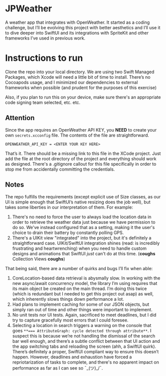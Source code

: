 # JPWeather
 A weather app that integrates with OpenWeather. It started as a coding challenge, but I’ll be evolving this project with better aesthetics and I’ll use it to dive deeper into SwiftUI and its integrations with SpriteKit and other frameworks I’ve used in previous work. 

# Instructions to run
Clone the repo into your local directory. We are using two Swift Managed Packages, which Xcode will need a little bit of time to install. There’s no Cocoapods usage, and I minimized our dependencies to external frameworks when possible (and prudent for the purposes of this exercise)

Also, if you plan to run this on your device, make sure there's an appropriate code signing team selected, etc. etc. 

## Attention
Since the app requires an OpenWeather API KEY, you **NEED** to create your own `secrets.xcconfig` file. The contents of the file are straightforward. 

```
OPENWEATHER_API_KEY = <ENTER YOUR KEY HERE>
```

That’s it. There should be a missing link to this file in the XCode project. Just add the file at the root directory of the project and everything should work as designed. There's a .gitignore callout for this file specifically in order to stop me from accidentally committing the credentials. 

## Notes
The repo fulfills the requirements (except explicit use of Size classes, as our UI is simple enough that SwiftUI’s native resizing does the job well), but takes some liberties in our interpretation of them. For example:
1) There's no need to force the user to always load the location data in order to retrieve the weather data just because we have permission to do so. We've instead configured that as a setting, making it the user's choice to drain their battery by constantly polling GPS.
2) There's a UIKit view "integrated" into the project, but it's definitely a straightforward case. UIKit/SwiftUI integration shines (read: is incredibly frustrating and heartwrenching) when you need to handle custom designs and animations that SwiftUI *just* can't do at this time. (**coughs** Collection Views **coughs**)


That being said, there are a number of quirks and bugs I’ll fix when able: 

1) CoreLocation-based data retrieval is abysmally slow. In working with the new async/await concurrency model, the library I’m using requires that its main object be created on the main thread. I’m doing this twice (which is redundant but I needed to get this project out asap) as well, which inherently slows things down performance a lot. 
2) Had plans to implement caching for some of our JSON objects, but simply ran out of time and other things were important to implement. 
3) No unit tests nor UI tests. Again, sacrificed to meet deadlines, but I did try to capture gracefully most errors that I could foresee. 
4) Selecting a location in search triggers a warning on the console that goes `**=== AttributeGraph: cycle detected through attribute**`. I suspect this is because we’re not handling the dismissal of the search bar well enough, and there’s a subtle conflict between that UI action and the app switching tabs and reloading the screen (ahh, a SwiftUI quirk). There’s definitely a proper, SwiftUI compliant way to ensure this doesn’t happen. However, deadlines and exhaustion have forced a repriotarization of tasks to complete, and there's no apparent impact on performance as far as I can see so ¯\_(ツ)_/¯. 
